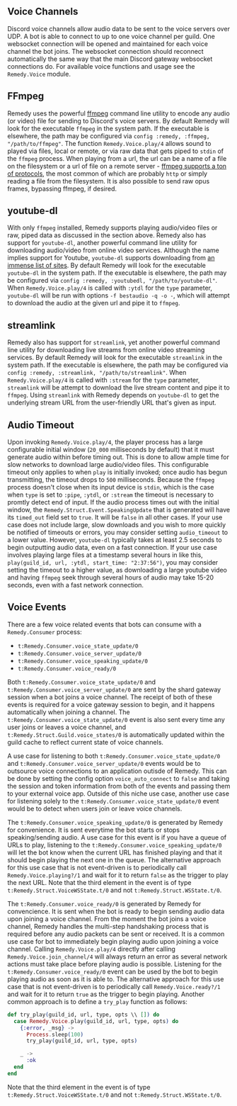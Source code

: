 ## Voice Channels
Discord voice channels allow audio data to be sent to the voice servers over UDP.
A bot is able to connect to up to one voice channel per guild. One websocket
connection will be opened and maintained for each voice channel the bot joins.
The websocket connection should reconnect automatically the same way that the
main Discord gateway websocket connections do. For available voice functions and
usage see the `Remedy.Voice` module.

## FFmpeg
Remedy uses the powerful [ffmpeg](https://ffmpeg.org/) command line utility to
encode any audio (or video) file for sending to Discord's voice servers.
By default Remedy will look for the executable `ffmpeg` in the system path.
If the executable is elsewhere, the path may be configured via
`config :remedy, :ffmpeg, "/path/to/ffmpeg"`.
The function `Remedy.Voice.play/4` allows sound to played via files, local or
remote, or via raw data that gets piped to `stdin` of the `ffmpeg` process.
When playing from a url, the url can be a name of a file on the filesystem or a url
of file on a remote server - [ffmpeg supports a ton of protocols](https://www.ffmpeg.org/ffmpeg-protocols.html),
the most common of which are probably `http` or simply reading a file from the filesystem.
It is also possible to send raw opus frames, bypassing ffmpeg, if desired.

## youtube-dl
With only `ffmpeg` installed, Remedy supports playing audio/video files or raw, piped
data as discussed in the section above. Remedy also has support for `youtube-dl`, another
powerful command line utility for downloading audio/video from online video services.
Although the name implies support for Youtube, `youtube-dl` supports downloading from
[an immense list of sites](https://github.com/ytdl-org/youtube-dl/blob/master/docs/supportedsites.md).
By default Remedy will look for the executable `youtube-dl` in the system path. If the
executable is elsewhere, the path may be configured via `config :remedy, :youtubedl, "/path/to/youtube-dl"`.
When `Remedy.Voice.play/4` is called with `:ytdl` for the `type` parameter, `youtube-dl` will be
run with options `-f bestaudio -q -o -`, which will attempt to download the audio at the given url and pipe it to `ffmpeg`.

## streamlink
Remedy also has support for `streamlink`, yet another powerful command line utility for downloading live streams from online video streaming services.
By default Remedy will look for the executable `streamlink` in the system path.
If the executable is elsewhere, the path may be configured via `config :remedy, :streamlink, "/path/to/streamlink"`.
When `Remedy.Voice.play/4` is called with `:stream` for the `type` parameter, `streamlink`
will be attempt to download the live stream content and pipe it to `ffmpeg`.
Using `streamlink` with Remedy depends on `youtube-dl` to get the underlying
stream URL from the user-friendly URL that's given as input.

## Audio Timeout
Upon invoking `Remedy.Voice.play/4`, the player process has a large configurable initial window
(`20_000` milliseconds by default) that it must generate audio within before timing out. This is done to allow
ample time for slow networks to download large audio/video files. This configurable timeout only applies to when
`play` is initially invoked; once audio has begun transmitting, the timeout drops to `500` milliseconds.
Because the `ffmpeg` process doesn't close when its input device is `stdin`, which is the case
when `type` is set to `:pipe`, `:ytdl`, or `:stream` the timeout is necessary to promtly detect end of input.
If the audio process times out with the initial window, the `Remedy.Struct.Event.SpeakingUpdate`
that is generated will have its `timed_out` field set to `true`. It will be `false` in all other cases.
If your use case does not include large, slow downloads and you wish to more quickly be notified
of timeouts or errors, you may consider setting `audio_timeout` to a lower value.
However, `youtube-dl` typically takes at least 2.5 seconds to begin outputting audio data,
even on a fast connection.
If your use case involves playing large files at a timestamp several hours in like this,
`play(guild_id, url, :ytdl, start_time: "2:37:56")`, you may consider setting the timeout to a higher value, as downloading a large youtube video and having `ffmpeg` seek through several hours
of audio may take 15-20 seconds, even with a fast network connection.

## Voice Events
There are a few voice related events that bots can consume with a `Remedy.Consumer` process:
  - `t:Remedy.Consumer.voice_state_update/0`
  - `t:Remedy.Consumer.voice_server_update/0`
  - `t:Remedy.Consumer.voice_speaking_update/0`
  - `t:Remedy.Consumer.voice_ready/0`

Both `t:Remedy.Consumer.voice_state_update/0` and `t:Remedy.Consumer.voice_server_update/0`
are sent by the shard gateway session when a bot joins a voice channel. The receipt of both of
these events is required for a voice gateway session to begin, and it happens automatically when
joining a channel. The `t:Remedy.Consumer.voice_state_update/0` event is also sent every time
any user joins or leaves a voice channel, and `t:Remedy.Struct.Guild.voice_states/0` is
automatically updated within the guild cache to reflect current state of voice channels.

A use case for listening to both `t:Remedy.Consumer.voice_state_update/0` and
`t:Remedy.Consumer.voice_server_update/0` events would be to outsource voice connections to
an application outisde of Remedy. This can be done by setting the config option
`voice_auto_connect` to `false` and taking the session and token information
from both of the events and passing them to your external voice app.
Outside of this niche use case, another use case for listening solely to the
`t:Remedy.Consumer.voice_state_update/0` event would be to detect when users join or leave
voice channels.

The `t:Remedy.Consumer.voice_speaking_update/0` is generated by Remedy for convenience. It is
sent everytime the bot starts or stops speaking/sending audio. A use case for this event is if
you have a queue of URLs to play, listening to the `t:Remedy.Consumer.voice_speaking_update/0`
will let the bot know when the current URL has finished playing and that it should begin playing
the next one in the queue. The alternative approach for this use case that is not event-driven
is to periodically call `Remedy.Voice.playing?/1` and wait for it to return `false` as the
trigger to play the next URL. Note that the third element in the event is of type
`t:Remedy.Struct.VoiceWSState.t/0` and not `t:Remedy.Struct.WSState.t/0`.

The `t:Remedy.Consumer.voice_ready/0` is generated by Remedy for convencience. It is sent
when the bot is ready to begin sending audio data upon joining a voice channel. From the moment
the bot joins a voice channel, Remedy handles the multi-step handshaking process that is
required before any audio packets can be sent or received. It is a common use case for bot to
immediately begin playing audio upon joining a voice channel. Calling `Remedy.Voice.play/4`
directly after calling `Remedy.Voice.join_channel/4` will always return an error as several
network actions must take place before playing audio is possible. Listening for the
`t:Remedy.Consumer.voice_ready/0` event can be used by the bot to begin playing audio as soon
as it is able to. The alternative approach for this use case that is not event-driven is to
periodically call `Remedy.Voice.ready?/1` and wait for it to return `true` as the trigger to
begin playing. Another common approach is to define a `try_play` function as follows:
```elixir
def try_play(guild_id, url, type, opts \\ []) do
  case Remedy.Voice.play(guild_id, url, type, opts) do
    {:error, _msg} ->
      Process.sleep(100)
      try_play(guild_id, url, type, opts)

    _ ->
      :ok
  end
end
```
Note that the third element in the event is of type `t:Remedy.Struct.VoiceWSState.t/0` and
not `t:Remedy.Struct.WSState.t/0`.
